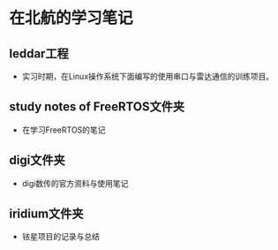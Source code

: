 # 在北航的学习笔记

## leddar工程
* 实习时期，在Linux操作系统下面编写的使用串口与雷达通信的训练项目。

## study notes of FreeRTOS文件夹
* 在学习FreeRTOS的笔记

## digi文件夹
* digi数传的官方资料与使用笔记

## iridium文件夹
* 铱星项目的记录与总结
